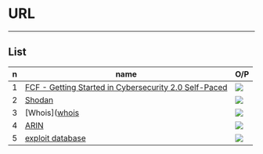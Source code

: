 # URL

---

## List
|n|name|O/P|
|-|----|---|
|1|[FCF - Getting Started in Cybersecurity 2.0 Self-Paced](https://training.fortinet.com/course/view.php?id=39376)|<img src="https://i.imgur.com/K5qaFMv.png">|
|2|[Shodan](https://www.shodan.io/)|<img src="https://i.imgur.com/0aTpj8J.png">|
|3|[Whois]([whois](https://www.whois.com/)|<img src="https://i.imgur.com/j3pp1lA.png">|
|4|[ARIN](https://www.arin.net/)|<img src="https://i.imgur.com/iWwi9SX.png">|
|5|[exploit database](https://www.exploit-db.com/)|<img src="https://i.imgur.com/GysjM6T.png">|

